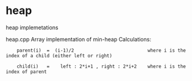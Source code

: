 # heap
heap implemetations

heap.cpp
     Array implementation of min-heap
     Calculations:

        parent(i)  =  (i-1)/2                           where i is the index of a child (either left or right)

        child(i)   =    left : 2*i+1 , right : 2*i+2    where i is the index of parent
